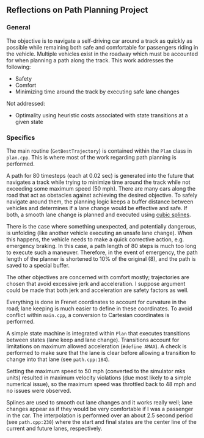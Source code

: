 ## Reflections on Path Planning Project

### General
The objective is to navigate a self-driving car around a track as quickly as possible while remaining both safe and comfortable for passengers riding in the vehicle.  Multiple vehicles exist in the roadway which must be accounted for when planning a path along the track.  This work addresses the following:
* Safety
* Comfort
* Minimizing time around the track by executing safe lane changes

Not addressed:
* Optimality using heuristic costs associated with state transitions at a given state

### Specifics
The main routine (```GetBestTrajectory```) is contained within the ```Plan``` class in ```plan.cpp```.  This is where most of the work regarding path planning is performed.

A path for 80 timesteps (each at 0.02 sec) is generated into the future that navigates a track while trying to minimize time around the track while not exceeding some maximum speed (50 mph).  There are many cars along the road that act as obstacles against achieving the desired objective.  To safely navigate around them, the planning logic keeps a buffer distance between vehicles and determines if a lane change would be effective and safe.  If both, a smooth lane change is planned and executed using [cubic splines](https://github.com/ttk592/spline).  

There is the case where something unexpected, and potentially dangerous, is unfolding (like another vehicle executing an unsafe lane change).  When this happens, the vehicle needs to make a quick corrective action, e.g. emergency braking.  In this case, a path length of 80 steps is much too long to execute such a maneuver.  Therefore, in the event of emergency, the path length of the planner is shortened to 10% of the original (8), and the path is saved to a special buffer.

The other objectives are concerned with comfort mostly; trajectories are chosen that avoid excessive jerk and acceleration.  I suppose argument could be made that both jerk and acceleration are safety factors as well.

Everything is done in Frenet coordinates to account for curvature in the road; lane keeping is much easier to define in these coordinates.  To avoid conflict within ```main.cpp```, a conversion to Cartesian coordinates is performed.

A simple state machine is integrated within ```Plan``` that executes transitions between states (lane keep and lane change).  Transitions account for limitations on maximum allowed acceleration (```#define AMAX```).  A check is performed to make sure that the lane is clear before allowing a transition to change into that lane (see ```path.cpp:184```).

Setting the maximum speed to 50 mph (converted to the simulator mks units) resulted in maximum velocity violations (due most likely to a simple numerical issue), so the maximum speed was throttled back to 48 mph and no issues were observed.

Splines are used to smooth out lane changes and it works really well; lane changes appear as if they would be very comfortable if I was a passenger in the car.  The interpolation is performed over an about 2.5 second period (see ```path.cpp:230```) where the start and final states are the center line of the current and future lanes, respectively.

